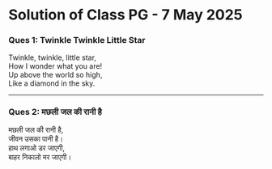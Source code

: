 # Solution of Class PG -  7 May 2025

### **Ques 1: Twinkle Twinkle Little Star**

Twinkle, twinkle, little star,  
How I wonder what you are!  
Up above the world so high,  
Like a diamond in the sky.

---

### **Ques 2: मछली जल की रानी है**

मछली जल की रानी है,  
जीवन उसका पानी है।  
हाथ लगाओ डर जाएगी,  
बाहर निकालो मर जाएगी।